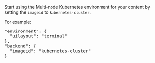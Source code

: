 Start using the Multi-node Kubernetes environment for your content by setting the `imageid` to `kubernetes-cluster`.

For example:

<pre class="file">
"environment": {
  "uilayout": "terminal"
},
"backend": {
  "imageid": "kubernetes-cluster"
}
</pre>
